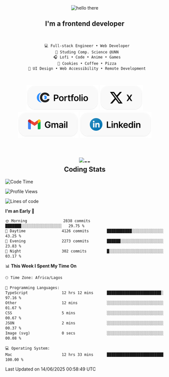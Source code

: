<div align="center">
  
  <img src="https://readme-typing-svg.demolab.com?font=Fira+Code&weight=600&size=24&duration=4000&pause=300&color=3291FF&center=true&vCenter=true&random=false&width=300&height=24&lines=Hey+There;Hola;Namaste;Aloha;Bonjour;Konnichiwa" alt="hello there" height="36" width="300" />
  <h2>I'm a frontend developer</h2>
  
</div>

<br/>

<div align="center">
  
  ```
    💻 Full-stack Engineer • Web Developer
    💼 Studing Comp. Science @UNN
    🎧 Lofi • Code • Anime • Games
    🍪 Cookies • Coffee • Pizza
    📖 UI Design • Web Accessibility • Remote Development
  ```

</div>

<br/>

<div align="center">

  [![portfolio](./assets/badge-portfolio.svg)](https://okoyecharles.com)
  [![X](./assets/badge-x.svg)](https://x.com/okoyecharlesk)
  [![mail](./assets/badge-mail.svg)](mailto:okoyecharles509@gmail.com)
  [![linkedin](./assets/badge-linkedin.svg)](https://linkedin.com/in/okoyecharles)
  
</div>

<br/>



<div align="center">

  <h2>
    <img src="https://media.giphy.com/media/UVG0BN8TOMKkPOJS6e/giphy.gif?cid=790b7611dhvp8dydhh4r22mjr73owy4d5zzlo7s5zyk60w8s&ep=v1_stickers_search&rid=giphy.gif&ct=s" alt="--" height="50" width="50" />
    <br/>
    Coding Stats
  </h2>
  
</div>

<!--START_SECTION:waka-->
![Code Time](http://img.shields.io/badge/Code%20Time-661%20hrs%2047%20mins-blue)

![Profile Views](http://img.shields.io/badge/Profile%20Views-0-blue)

![Lines of code](https://img.shields.io/badge/From%20Hello%20World%20I%27ve%20Written-8.6%20million%20lines%20of%20code-blue)

**I'm an Early 🐤** 

```text
🌞 Morning                2838 commits        ███████░░░░░░░░░░░░░░░░░░   29.75 % 
🌆 Daytime                4126 commits        ███████████░░░░░░░░░░░░░░   43.25 % 
🌃 Evening                2273 commits        ██████░░░░░░░░░░░░░░░░░░░   23.83 % 
🌙 Night                  302 commits         █░░░░░░░░░░░░░░░░░░░░░░░░   03.17 % 
```


📊 **This Week I Spent My Time On** 

```text
🕑︎ Time Zone: Africa/Lagos

💬 Programming Languages: 
TypeScript               12 hrs 12 mins      ████████████████████████░   97.16 % 
Other                    12 mins             ░░░░░░░░░░░░░░░░░░░░░░░░░   01.67 % 
CSS                      5 mins              ░░░░░░░░░░░░░░░░░░░░░░░░░   00.67 % 
JSON                     2 mins              ░░░░░░░░░░░░░░░░░░░░░░░░░   00.37 % 
Image (svg)              0 secs              ░░░░░░░░░░░░░░░░░░░░░░░░░   00.08 % 

💻 Operating System: 
Mac                      12 hrs 33 mins      █████████████████████████   100.00 % 
```


 Last Updated on 14/06/2025 00:58:49 UTC
<!--END_SECTION:waka-->
